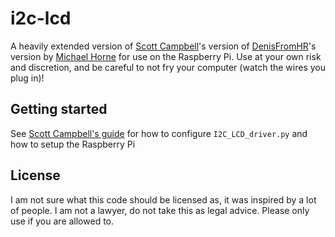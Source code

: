 # i2c-lcd
A heavily extended version of [Scott Campbell](https://www.circuitbasics.com/raspberry-pi-i2c-lcd-set-up-and-programming/)'s version of [DenisFromHR](https://gist.github.com/DenisFromHR/cc863375a6e19dce359d)'s version by [Michael Horne](https://www.recantha.co.uk/blog/?p=4849) for use on the Raspberry Pi. Use at your own risk and discretion, and be careful to not fry your computer (watch the wires you plug in)!

## Getting started
See [Scott Campbell's guide]([url](https://www.circuitbasics.com/raspberry-pi-i2c-lcd-set-up-and-programming/)) for how to configure `I2C_LCD_driver.py` and how to setup the Raspberry Pi

## License
I am not sure what this code should be licensed as, it was inspired by a lot of people. I am not a lawyer, do not take this as legal advice. Please only use if you are allowed to.
